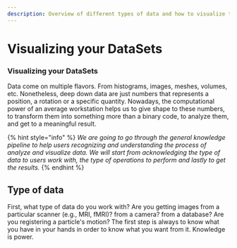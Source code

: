 ```yaml
---
description: Overview of different types of data and how to visualize them
---
```


# Visualizing your DataSets



### Visualizing your DataSets

Data come on multiple flavors. From histograms, images, meshes, volumes, etc. Nonetheless, deep down data are just numbers that represents a position, a rotation or a specific quantity.  Nowadays, the computational power of an average workstation helps us to give shape to these numbers, to transform them into something more than a binary code, to analyze them, and get to a meaningful result.

{% hint style="info" %}
_We are going to go through the general knowledge pipeline to help users recognizing and understanding the process of analyze and visualize data. We will start from acknowledging  the type of data to users work with, the type of operations to perform and lastly to get the results._
{% endhint %}

## Type of data

First, what type of data do you work with? Are you getting images from a particular scanner \(e.g., MRI, fMRI\)? from a camera?  from a database? Are you registering a particle's motion? The first step is always to know what you have in your hands in order to know what you want from it. Knowledge is power.

